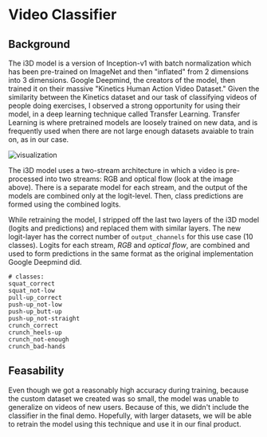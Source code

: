 # Video Classifier

## Background
The i3D model is a version of Inception-v1 with batch normalization which has been pre-trained on ImageNet and then "inflated" from 2 dimensions into 3 dimensions. Google Deepmind, the creators of the model, then trained it on their massive "Kinetics Human Action Video Dataset." Given the similarity between the Kinetics dataset and our task of classifying videos of people doing exercises, I observed a strong opportunity for using their model, in a deep learning technique called Transfer Learning. Transfer Learning is where pretrained models are loosely trained on new data, and is frequently used when there are not large enough datasets avaiable to train on, as in our case.

![visualization](https://i.ibb.co/4pVQM7K/visualization.gif)

The i3D model uses a two-stream architecture in which a video is pre-processed into two streams: RGB and optical flow (look at the image above). There is a separate model for each stream, and the output of the models are combined only at the logit-level. Then, class predictions are formed using the combined logits.

While retraining the model, I stripped off the last two layers of the i3D model (logits and predictions) and replaced them with similar layers. The new logit-layer has the correct number of `output_channels` for this use case (10 classes). Logits for each stream, *RGB* and *optical flow*, are combined and used to form predictions in the same format as the original implementation Google Deepmind did.

```
# classes:
squat_correct
squat_not-low
pull-up_correct
push-up_not-low
push-up_butt-up
push-up_not-straight
crunch_correct
crunch_heels-up
crunch_not-enough
crunch_bad-hands
```

## Feasability
Even though we got a reasonably high accuracy during training, because the custom dataset we created was so small, the model was unable to generalize on videos of new users. Because of this, we didn't include the classifier in the final demo. Hopefully, with larger datasets, we will be able to retrain the model using this technique and use it in our final product.
